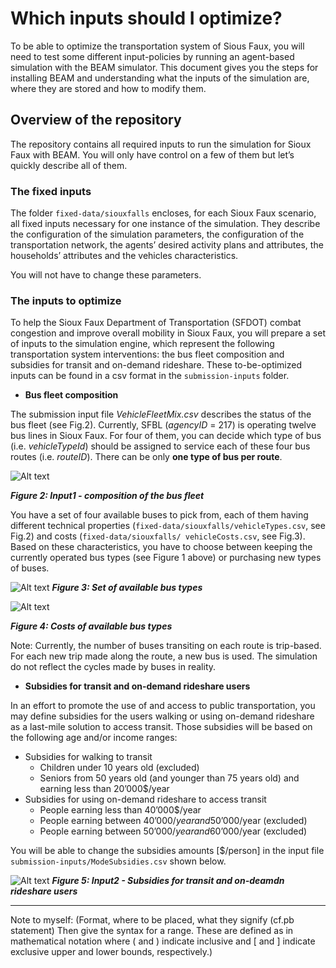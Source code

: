 # Which inputs should I optimize?


To be able to optimize the transportation system of Sious Faux, you will need to test some different input-policies  by running an agent-based simulation with the BEAM simulator. This document gives you the steps for installing BEAM and understanding what the inputs of the simulation are, where they are stored and how to modify them.

 
## Overview of the repository

The repository contains all required inputs to run the simulation for Sioux Faux with BEAM. You will only have control on a few of them but let’s quickly describe all of them. 

### The fixed inputs 

The folder `fixed-data/siouxfalls` encloses, for each Sioux Faux scenario, all fixed inputs necessary for one instance of the simulation. They describe the configuration of the simulation parameters, the configuration of the transportation network, the agents’ desired activity plans and attributes, the households’ attributes and the vehicles characteristics.

You will not have to change these parameters.

### The inputs to optimize

To help the Sioux Faux Department of Transportation (SFDOT) combat congestion and improve overall mobility in Sioux Faux, you will prepare a set of inputs to the simulation engine, which represent the following transportation system interventions: the bus fleet composition and subsidies for transit and on-demand rideshare. These to-be-optimized inputs can be found in a csv format in the `submission-inputs` folder.

* **Bus fleet composition**

The submission input file *VehicleFleetMix.csv* describes the status of the bus fleet (see Fig.2). Currently, SFBL (*agencyID* = 217) is operating twelve bus lines in Sioux Faux. For four of them, you can decide which type of bus (i.e. *vehicleTypeId*) should be assigned to service each of these four bus routes (i.e. *routeID*). There can be only **one type of bus per route**. 

![Alt text](https://github.com/vgolfier/Uber-Prize-Starter-Kit-/blob/master/Images/Input_VehicleFleetMix.png "*Figure 2: Input1 - composition of the bus fleet")

***Figure 2: Input1 - composition of the bus fleet***

You have a set of four available buses to pick from, each of them having different technical properties (`fixed-data/siouxfalls/vehicleTypes.csv`, see Fig.2) and costs (`fixed-data/siouxfalls/ vehicleCosts.csv`, see Fig.3). Based on these characteristics, you have to choose between keeping the currently operated bus types (see Figure 1 above) or purchasing new types of buses.

![Alt text](https://github.com/vgolfier/Uber-Prize-Starter-Kit-/blob/master/Images/BusTypes.png "Figure 3: Set of available bus types")
***Figure 3: Set of available bus types***



![Alt text](https://github.com/vgolfier/Uber-Prize-Starter-Kit-/blob/master/Images/BusCosts.png "Figure 3: Costs of available bus types")

***Figure 4: Costs of available bus types***

Note:
Currently, the number of buses transiting on each route is trip-based. For each new trip made along the route, a new bus is used. The simulation do not reflect the cycles made by buses in reality.

* **Subsidies for transit and on-demand rideshare users**

In an effort to promote the use of and access to public transportation, you may define subsidies for the users walking or using on-demand rideshare as a last-mile solution to access transit. Those subsidies will be based on the following age and/or income ranges:

  * Subsidies for walking to transit 
    * Children under 10 years old (excluded)
    * Seniors from 50 years old (and younger than 75 years old) and earning less than 20’000$/year
  * Subsidies for using on-demand rideshare to access transit 
    * People earning less than 40’000$/year
    * People earning between 40’000$/year and 50’000$/year (excluded)
    * People earning between 50’000$/year and 60’000$/year (excluded)
 
You will be able to change the subsidies amounts [$/person] in the input file `submission-inputs/ModeSubsidies.csv` shown below. 

![Alt text](https://github.com/vgolfier/Uber-Prize-Starter-Kit-/blob/master/Images/Input_Subsidies.png "Figure 4: Input2 - Subsidies for transit and on-deamdn rideshare users")
***Figure 5: Input2 - Subsidies for transit and on-deamdn rideshare users***


---------------------

Note to myself: (Format, where to be placed, what they signify (cf.pb statement)
Then give the syntax for a range. These are defined as in mathematical notation where ( and ) indicate inclusive and [ and ] indicate exclusive upper and lower bounds, respectively.)

